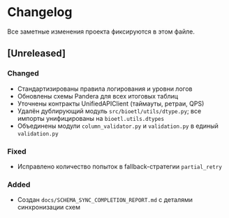 # Changelog

Все заметные изменения проекта фиксируются в этом файле.

## [Unreleased]

### Changed

- Стандартизированы правила логирования и уровни логов
- Обновлены схемы Pandera для всех итоговых таблиц
- Уточнены контракты UnifiedAPIClient (таймауты, ретраи, QPS)
- Удалён дублирующий модуль `src/bioetl/utils/dtype.py`; все импорты унифицированы на `bioetl.utils.dtypes`
- Объединены модули `column_validator.py` и `validation.py` в единый `validation.py`

### Fixed

- Исправлено количество попыток в fallback-стратегии `partial_retry`

### Added

- Создан `docs/SCHEMA_SYNC_COMPLETION_REPORT.md` с деталями синхронизации схем
